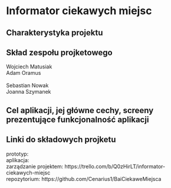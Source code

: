 <h1>Informator ciekawych miejsc</h1>


<h2>Charakterystyka projektu</h2>


<h2>Skład zespołu projketowego</h2>

Wojciech Matusiak <br>
Adam Oramus <br> <br>
Sebastian Nowak <br>
Joanna Szymanek 

<h2>Cel aplikacji, jej główne cechy, screeny prezentujące funkcjonalność aplikacji</h2>


<h2>Linki do składowych projketu</h2>
prototyp:  <br>
aplikacja:  <br>
zarządzanie projektem: https://trello.com/b/Q0zHirLT/informator-ciekawych-miejsc  <br>
repozytorium: https://github.com/Cenarius1/BaiCiekaweMiejsca  <br>
